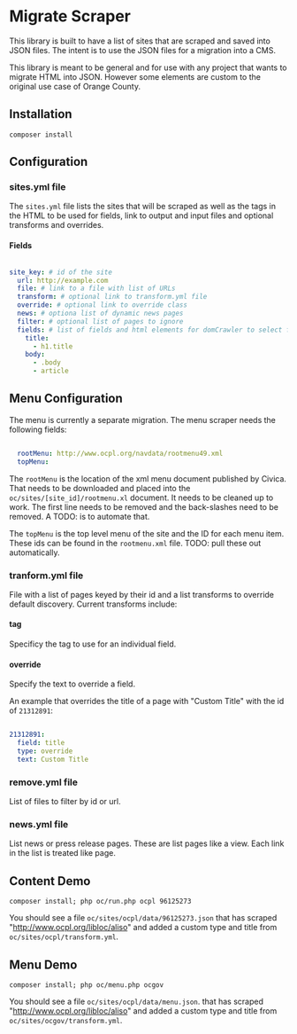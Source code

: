 # Migrate Scraper

This library is built to have a list of sites that are scraped and saved into JSON files. The intent is to use the JSON files for a migration into a CMS.

This library is meant to be general and for use with any project that wants to migrate HTML into JSON. However some elements are custom to the original use case of Orange County.

## Installation

``composer install``

## Configuration

### sites.yml file

The ``sites.yml`` file lists the sites that will be scraped as well as the tags in the HTML to be used for fields, link to output and input files and optional transforms and overrides.

#### Fields

```yml

site_key: # id of the site
  url: http://example.com
  file: # link to a file with list of URLs
  transform: # optional link to transform.yml file
  override: # optional link to override class
  news: # optiona list of dynamic news pages
  filter: # optional list of pages to ignore
  fields: # list of fields and html elements for domCrawler to select from.
    title:
      - h1.title
    body:
      - .body
      - article

```

## Menu Configuration

The menu is currently a separate migration. The menu scraper needs the following fields:

```yml

  rootMenu: http://www.ocpl.org/navdata/rootmenu49.xml
  topMenu:

```

The ``rootMenu`` is the location of the xml menu document published by Civica. That needs to be downloaded and placed into the ``oc/sites/[site_id]/rootmenu.xl`` document. It needs to be cleaned up to work. The first line needs to be removed and the back-slashes need to be removed. A TODO: is to automate that.

The ``topMenu`` is the top level menu of the site and the ID for each menu item. These ids can be found in the ``rootmenu.xml`` file. TODO: pull these out automatically.

### tranform.yml file

File with a list of pages keyed by their id and a list transforms to override default discovery. Current transforms include:

#### tag

Specificy the tag to use for an individual field.

#### override

Specify the text to override a field.

An example that overrides the title of a page with "Custom Title" with the id of ``21312891``:

```yml

21312891:
  field: title
  type: override
  text: Custom Title

```

### remove.yml file

List of files to filter by id or url.

### news.yml file

List news or press release pages. These are list pages like a view. Each link in the list is treated like page.

## Content Demo

``composer install; php oc/run.php ocpl 96125273``

You should see a file ``oc/sites/ocpl/data/96125273.json`` that has scraped "http://www.ocpl.org/libloc/aliso" and added a custom type and title from ``oc/sites/ocpl/transform.yml``.

## Menu Demo

``composer install; php oc/menu.php ocgov``

You should see a file ``oc/sites/ocpl/data/menu.json``. that has scraped "http://www.ocpl.org/libloc/aliso" and added a custom type and title from ``oc/sites/ocgov/transform.yml``.

